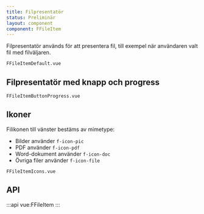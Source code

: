 ```yaml
---
title: Filpresentatör
status: Preliminär
layout: component
component: FFileItem
---
```


Filpresentatör används för att presentera fil, till exempel när användaren valt fil med filväljaren.

```import test-id=default
FFileItemDefault.vue
```

## Filpresentatör med knapp och progress

```import test-id=button-progress
FFileItemButtonProgress.vue
```

## Ikoner

Filikonen till vänster bestäms av mimetype:

- Bilder använder `f-icon-pic`
- PDF använder `f-icon-pdf`
- Word-dokument använder `f-icon-doc`
- Övriga filer använder `f-icon-file`

```import test-id=icons
FFileItemIcons.vue
```

## API

:::api
vue:FFileItem
:::
